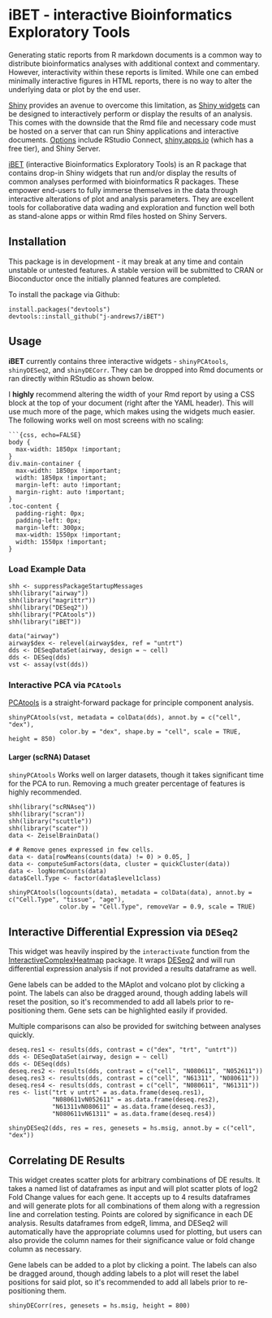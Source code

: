 # iBET - interactive Bioinformatics Exploratory Tools

Generating static reports from R markdown documents is a common way to distribute bioinformatics analyses with additional context and commentary. However, interactivity within these reports is limited. While one can embed minimally interactive figures in HTML reports, there is no way to alter the underlying data or plot by the end user.

[Shiny](https://shiny.rstudio.com/) provides an avenue to overcome this limitation, as [Shiny widgets](https://bookdown.org/yihui/rmarkdown/shiny-widgets.html) can be designed to interactively perform or display the results of an analysis. This comes with the downside that the Rmd file and necessary code must be hosted on a server that can run Shiny applications and interactive documents. [Options](https://www.rstudio.com/products/shiny/shiny-server/) include RStudio Connect, [shiny.apps.io](shiny.apps.io) (which has a free tier), and Shiny Server.

[iBET](https://github.com/j-andrews7/iBET) (interactive Bioinformatics Exploratory Tools) is an R package that contains drop-in Shiny widgets that run and/or display the results of common analyses performed with bioinformatics R packages. These empower end-users to fully immerse themselves in the data through interactive alterations of plot and analysis parameters. They are excellent tools for collaborative data wading and exploration and function well both as stand-alone apps or within Rmd files hosted on Shiny Servers.

## Installation

This package is in development - it may break at any time and contain unstable or untested features. A stable version will be submitted to CRAN or Bioconductor once the initially planned features are completed.

To install the package via Github:

```
install.packages("devtools")
devtools::install_github("j-andrews7/iBET")
```

## Usage

**iBET** currently contains three interactive widgets - `shinyPCAtools`, `shinyDESeq2`, and `shinyDECorr`. They can be dropped into Rmd documents or ran directly within RStudio as shown below.

I **highly** recommend altering the width of your Rmd report by using a CSS block at the top of your document (right after the YAML header). This will use much more of the page, which makes using the widgets much easier. The following works well on most screens with no scaling:

```
```{css, echo=FALSE}
body {
  max-width: 1850px !important;
}
div.main-container {
  max-width: 1850px !important;
  width: 1850px !important;
  margin-left: auto !important;
  margin-right: auto !important;
}
.toc-content {
  padding-right: 0px;
  padding-left: 0px;
  margin-left: 300px;
  max-width: 1550px !important;
  width: 1550px !important;
}

```

### Load Example Data

```
shh <- suppressPackageStartupMessages
shh(library("airway"))
shh(library("magrittr"))
shh(library("DESeq2"))
shh(library("PCAtools"))
shh(library("iBET"))

data("airway")
airway$dex <- relevel(airway$dex, ref = "untrt")
dds <- DESeqDataSet(airway, design = ~ cell)
dds <- DESeq(dds)
vst <- assay(vst(dds))
```

### Interactive PCA via `PCAtools`

[PCAtools](https://bioconductor.org/packages/release/bioc/html/PCAtools.html) is a straight-forward package for principle component analysis.

```
shinyPCAtools(vst, metadata = colData(dds), annot.by = c("cell", "dex"), 
              color.by = "dex", shape.by = "cell", scale = TRUE, height = 850)
```


#### Larger (scRNA) Dataset

`shinyPCAtools` Works well on larger datasets, though it takes significant time for the PCA to run. Removing a much greater percentage of features is highly recommended. 

```
shh(library("scRNAseq"))
shh(library("scran"))
shh(library("scuttle"))
shh(library("scater"))
data <- ZeiselBrainData()
 
# # Remove genes expressed in few cells.
data <- data[rowMeans(counts(data) != 0) > 0.05, ]
data <- computeSumFactors(data, cluster = quickCluster(data))
data <- logNormCounts(data)
data$Cell.Type <- factor(data$level1class)

shinyPCAtools(logcounts(data), metadata = colData(data), annot.by = c("Cell.Type", "tissue", "age"), 
              color.by = "Cell.Type", removeVar = 0.9, scale = TRUE)
```

## Interactive Differential Expression via `DESeq2`

This widget was heavily inspired by the `interactivate` function from the [InteractiveComplexHeatmap](https://bioconductor.org/packages/release/bioc/html/InteractiveComplexHeatmap.html) package. It wraps [DESeq2](https://bioconductor.org/packages/release/bioc/html/DESeq2.html) and will run differential expression analysis if not provided a results dataframe as well. 

Gene labels can be added to the MAplot and volcano plot by clicking a point. The labels can also be dragged around, though adding labels will reset the position, so it's recommended to add all labels prior to re-positioning them. Gene sets can be highlighted easily if provided.

Multiple comparisons can also be provided for switching between analyses quickly.

```{r de, message = FALSE, warning = FALSE}
deseq.res1 <- results(dds, contrast = c("dex", "trt", "untrt"))
dds <- DESeqDataSet(airway, design = ~ cell)
dds <- DESeq(dds)
deseq.res2 <- results(dds, contrast = c("cell", "N080611", "N052611"))
deseq.res3 <- results(dds, contrast = c("cell", "N61311", "N080611"))
deseq.res4 <- results(dds, contrast = c("cell", "N080611", "N61311"))
res <- list("trt v untrt" = as.data.frame(deseq.res1), 
            "N080611vN052611" = as.data.frame(deseq.res2), 
            "N61311vN080611" = as.data.frame(deseq.res3), 
            "N080611vN61311" = as.data.frame(deseq.res4))

shinyDESeq2(dds, res = res, genesets = hs.msig, annot.by = c("cell", "dex"))
```

## Correlating DE Results

This widget creates scatter plots for arbitrary combinations of DE results. It takes a named list of dataframes as input and will plot scatter plots of log2 Fold Change values for each gene. It accepts up to 4 results dataframes and will generate plots for all combinations of them along with a regression line and correlation testing. Points are colored by significance in each DE analysis. Results dataframes from edgeR, limma, and DESeq2 will automatically have the appropriate columns used for plotting, but users can also provide the column names for their significance value or fold change column as necessary.

Gene labels can be added to a plot by clicking a point. The labels can also be dragged around, though adding labels to a plot will reset the label positions for said plot, so it's recommended to add all labels prior to re-positioning them.

```{r}
shinyDECorr(res, genesets = hs.msig, height = 800)
```

